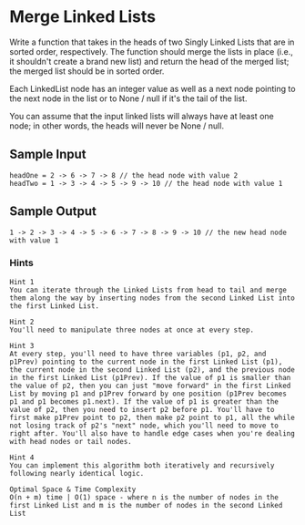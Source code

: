 # Merge Linked Lists

Write a function that takes in the heads of two Singly Linked Lists that are in sorted order, respectively. The function should merge the lists in place (i.e., it shouldn't create a brand new list) and return the head of the merged list; the merged list should be in sorted order.

Each LinkedList node has an integer value as well as a next node pointing to the next node in the list or to None / null if it's the tail of the list.

You can assume that the input linked lists will always have at least one node; in other words, the heads will never be None / null.

## Sample Input
```
headOne = 2 -> 6 -> 7 -> 8 // the head node with value 2
headTwo = 1 -> 3 -> 4 -> 5 -> 9 -> 10 // the head node with value 1
```

## Sample Output

```
1 -> 2 -> 3 -> 4 -> 5 -> 6 -> 7 -> 8 -> 9 -> 10 // the new head node with value 1
```

### Hints

```
Hint 1
You can iterate through the Linked Lists from head to tail and merge them along the way by inserting nodes from the second Linked List into the first Linked List.
```

```
Hint 2
You'll need to manipulate three nodes at once at every step.
```

```
Hint 3
At every step, you'll need to have three variables (p1, p2, and p1Prev) pointing to the current node in the first Linked List (p1), the current node in the second Linked List (p2), and the previous node in the first Linked List (p1Prev). If the value of p1 is smaller than the value of p2, then you can just "move forward" in the first Linked List by moving p1 and p1Prev forward by one position (p1Prev becomes p1 and p1 becomes p1.next). If the value of p1 is greater than the value of p2, then you need to insert p2 before p1. You'll have to first make p1Prev point to p2, then make p2 point to p1, all the while not losing track of p2's "next" node, which you'll need to move to right after. You'll also have to handle edge cases when you're dealing with head nodes or tail nodes.
```

```
Hint 4
You can implement this algorithm both iteratively and recursively following nearly identical logic.
```

```
Optimal Space & Time Complexity
O(n + m) time | O(1) space - where n is the number of nodes in the first Linked List and m is the number of nodes in the second Linked List
```
